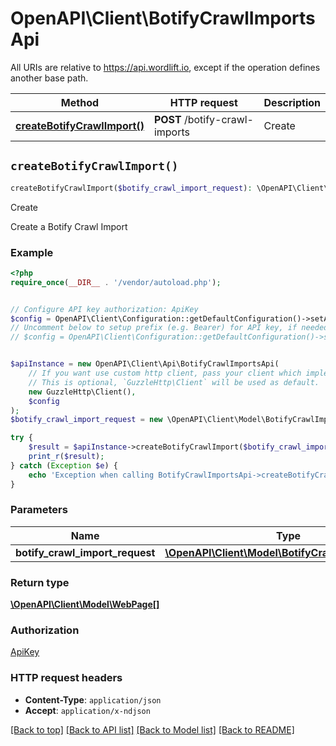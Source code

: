 # OpenAPI\Client\BotifyCrawlImportsApi

All URIs are relative to https://api.wordlift.io, except if the operation defines another base path.

| Method | HTTP request | Description |
| ------------- | ------------- | ------------- |
| [**createBotifyCrawlImport()**](BotifyCrawlImportsApi.md#createBotifyCrawlImport) | **POST** /botify-crawl-imports | Create |


## `createBotifyCrawlImport()`

```php
createBotifyCrawlImport($botify_crawl_import_request): \OpenAPI\Client\Model\WebPage[]
```

Create

Create a Botify Crawl Import

### Example

```php
<?php
require_once(__DIR__ . '/vendor/autoload.php');


// Configure API key authorization: ApiKey
$config = OpenAPI\Client\Configuration::getDefaultConfiguration()->setApiKey('Authorization', 'YOUR_API_KEY');
// Uncomment below to setup prefix (e.g. Bearer) for API key, if needed
// $config = OpenAPI\Client\Configuration::getDefaultConfiguration()->setApiKeyPrefix('Authorization', 'Bearer');


$apiInstance = new OpenAPI\Client\Api\BotifyCrawlImportsApi(
    // If you want use custom http client, pass your client which implements `GuzzleHttp\ClientInterface`.
    // This is optional, `GuzzleHttp\Client` will be used as default.
    new GuzzleHttp\Client(),
    $config
);
$botify_crawl_import_request = new \OpenAPI\Client\Model\BotifyCrawlImportRequest(); // \OpenAPI\Client\Model\BotifyCrawlImportRequest

try {
    $result = $apiInstance->createBotifyCrawlImport($botify_crawl_import_request);
    print_r($result);
} catch (Exception $e) {
    echo 'Exception when calling BotifyCrawlImportsApi->createBotifyCrawlImport: ', $e->getMessage(), PHP_EOL;
}
```

### Parameters

| Name | Type | Description  | Notes |
| ------------- | ------------- | ------------- | ------------- |
| **botify_crawl_import_request** | [**\OpenAPI\Client\Model\BotifyCrawlImportRequest**](../Model/BotifyCrawlImportRequest.md)|  | |

### Return type

[**\OpenAPI\Client\Model\WebPage[]**](../Model/WebPage.md)

### Authorization

[ApiKey](../../README.md#ApiKey)

### HTTP request headers

- **Content-Type**: `application/json`
- **Accept**: `application/x-ndjson`

[[Back to top]](#) [[Back to API list]](../../README.md#endpoints)
[[Back to Model list]](../../README.md#models)
[[Back to README]](../../README.md)

